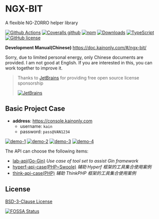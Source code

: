 # NGX-BIT

A flexible NG-ZORRO helper library

[![Github Actions](https://img.shields.io/github/workflow/status/kainonly/ngx-bit/test?style=flat-square)](https://github.com/kainonly/ngx-bit/actions)
[![Coveralls github](https://img.shields.io/coveralls/github/kainonly/ngx-bit.svg?style=flat-square)](https://coveralls.io/github/kainonly/ngx-bit)
[![npm](https://img.shields.io/npm/v/ngx-bit.svg?style=flat-square)](https://ngx-bit.kainonly.com)
[![Downloads](https://img.shields.io/npm/dm/ngx-bit.svg?style=flat-square)](https://www.npmjs.com/package/ngx-bit)
[![TypeScript](https://img.shields.io/badge/%3C%2F%3E-TypeScript-blue.svg?style=flat-square)](https://www.typescriptlang.org/)
[![GitHub license](https://img.shields.io/github/license/kainonly/ngx-bit?style=flat-square)](https://raw.githubusercontent.com/kainonly/ngx-bit.js/main/LICENSE)

**Development Manual(Chinese)** https://doc.kainonly.com/#/ngx-bit/

Sorry, due to limited personal energy, only Chinese documents are provided. I am not good at English. If you are
interested in this, you can work together to improve it.

> Thanks to [JetBrains](https://www.jetbrains.com/?from=ngx-bit) for providing free open source license sponsorship
>
> [![JetBrains](https://raw.githubusercontent.com/kainonly/ngx-bit/main/resource/jetbrains.svg)](https://www.jetbrains.com/?from=ngx-bit)

## Basic Project Case

- **address**: https://console.kainonly.com
  - username: `kain`
  - password: `pass@VAN1234`

[![demo-1](https://github.com/kainonly/ngx-bit/blob/main/resource/demo-1.gif?raw=true)](https://console.kainonly.com)
[![demo-2](https://github.com/kainonly/ngx-bit/blob/main/resource/demo-2.gif?raw=true)](https://console.kainonly.com)
[![demo-3](https://github.com/kainonly/ngx-bit/blob/main/resource/demo-3.gif?raw=true)](https://console.kainonly.com)
[![demo-4](https://github.com/kainonly/ngx-bit/blob/main/resource/demo-4.gif?raw=true)](https://console.kainonly.com)

The API can choose the following items:

- [lab-api(Go-Gin)](https://github.com/kain-lab/lab-api) *Use case of tool set to assist Gin framework*
- [hyperf-api-case(PHP~Swoole)](https://github.com/kainonly/hyperf-api-case) *辅助 Hyperf 框架的工具集合使用案例*
- [think-api-case(PHP)](https://github.com/kainonly/think-api-case) *辅助 ThinkPHP 框架的工具集合使用案例*

## License

[BSD-3-Clause License](https://github.com/kainonly/ngx-bit/blob/main/LICENSE)

[![FOSSA Status](https://app.fossa.com/api/projects/git%2Bgithub.com%2Fkainonly%2Fngx-bit.svg?type=large)](https://app.fossa.com/projects/git%2Bgithub.com%2Fkainonly%2Fngx-bit?ref=badge_large)
